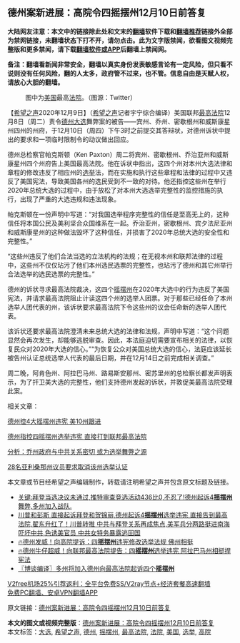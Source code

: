  <h2>德州案新进展：高院令四摇摆州12月10日前答复</h2> <p class="notice"><b>大陆网友注意：本文中的链接除此处和文末的<a href="https://github.com/bannedbook/fanqiang" >翻墙</a>软件下载和<a href="https://github.com/killgcd/justmysocks/blob/master/README.md">翻墙推荐</a>链接外全部为禁网链接，未翻墙状态下打不开，请勿点击。此为文字版禁闻，欲看图文视频完整版和更多禁闻，请下载<a href="https://github.com/bannedbook/fanqiang">翻墙软件或APP</a>后翻墙上禁闻网。</p><p>备注：翻墙看新闻非常安全，翻墙以真实身份发表敏感言论有一定风险，但只看不说则没有任何风险，翻的人太多，政府管不过来，也不管。信息自由是天赋人权，请放心大胆的翻墙。</b></p>  <div class="entry"> <figure><figcaption>图中为<a href="https://www.bannedbook.org/bnews/tag/%e7%be%8e%e5%9b%bd/" class="st_tag internal_tag" rel="tag" title="标签 美国 下的日志">美国</a>最高<a href="https://www.bannedbook.org/bnews/tag/%e6%b3%95%e9%99%a2/" class="st_tag internal_tag" rel="tag" title="标签 法院 下的日志">法院</a>。（图源：Twitter）</figcaption></figure> <p>【<span class='wp_keywordlink_affiliate'><a href="https://www.soundofhope.org" title="希望之声" target="_blank">希望之声</a></span>2020年12月9日】（<a href="https://www.bannedbook.org/bnews/tag/%e5%b8%8c%e6%9c%9b%e4%b9%8b%e5%a3%b0/" class="st_tag internal_tag" rel="tag" title="标签 希望之声 下的日志">希望之声</a>记者宇宁综合编译）美国联邦<a href="https://www.bannedbook.org/bnews/tag/%e6%9c%80%e9%ab%98%e6%b3%95%e9%99%a2/" class="st_tag internal_tag" rel="tag" title="标签 最高法院 下的日志">最高法院</a>12月8日（周二）责令<a href="https://www.bannedbook.org/bnews/tag/%e5%be%b7%e5%b7%9e/" class="st_tag internal_tag" rel="tag" title="标签 德州 下的日志">德州</a><a href="https://www.bannedbook.org/bnews/tag/%e5%a4%a7%e9%80%89/" class="st_tag internal_tag" rel="tag" title="标签 大选 下的日志">大选</a>舞弊案的被告——宾州、乔州、密歇根州和威斯康星州四州的州府，于12月10日（周四）下午3时之前提交其答辩状，对德州诉状中提出的要求和一项临时限制令的动议做出回应。</p> <p>德州总检察官帕克斯顿（Ken Paxton）周二将宾州、密歇根州、乔治亚州和威斯康星州四个州府告上美国最高法院。他在诉状中指出，这四个州对本州大选法律和章程的修改违反了相应州的<a href="https://www.bannedbook.org/bnews/tag/%e9%80%89%e4%b8%be/" class="st_tag internal_tag" rel="tag" title="标签 选举 下的日志">选举</a>法，而在实施和执行这些章程和法律的过程中又违反了美国宪法，导致美国各州的选民受到不一致的对待。他还指控这些州在举行2020年总统大选的过程中，由于放松了对本州大选选举完整性的监控措施的执行，出现了严重的大选违规和违法现象。</p> <p>帕克斯顿在一份声明中写道：“对我国选举程序完整性的信任是至高无上的，这种信任将本国公民及美利坚合众国维系在一起。乔治亚州，密歇根州、宾夕法尼亚州和威斯康星州的这种做法毁坏了这种信任，并损害了2020年总统大选的安全性和完整性。”</p> <p>“这些州违反了他们合法当选的立法机构的法规；在无视本州和联邦法律的过程中，这些州不仅仅玷污了他们本州选民选票的完整性，也玷污了德州和其它州举行合法选举的选民选票的完整性。”</p>  <p>德州的诉状寻求最高法院裁决，这四个<a href="https://www.bannedbook.org/bnews/tag/%E6%91%87%E6%91%86%E5%B7%9E/" class="st_tag internal_tag" rel="tag" title="标签 摇摆州 下的日志">摇摆州</a>在2020年大选中的行为违反了美国宪法，并请求最高法院阻止计读这四个州的选举人团票。对于那些已经任命了本州选举人团代表的州，该诉状要求最高法院下令这些州的议会任命新的选举人团代表。  </p> <p>该诉状还要求最高法院澄清未来总统大选的法律和法规，声明中写道：“这个问题显然会再次发生，却能够逃脱审查。因此，本法庭迫切需要宣布相关的法律，以恢复民众对2020年大选的信心。”“为恢复公众对美国总统大选的信心，法庭应该延长被告州认证总统选举人代表的最后日期，并在12月14日之前完成相关调查。”</p> <p>周二晚，阿肯色州、阿拉巴马州、路易斯安那州、密苏里州的总检察长都发声明表示，为了扞卫美大选的完整性，他们支持德州发起的诉状，并敦促美最高法院受理此案。</p> <p>相关文章：</p>  <p><a href="https://www.soundofhope.org/post/451813">德州控4大摇摆州违宪 美10州跟进</a></p> <p><a href="https://www.soundofhope.org/post/451606">德州指控四摇摆州选举违宪 直接打到联邦最高法院</a></p> <p><a href="https://www.soundofhope.org/post/451543">分析：乔州政府与中共关系密切 或为选举舞弊之源</a></p> <p><a href="https://www.soundofhope.org/post/451414">28名亚利桑那州议员要求取消该州选举认证</a></p>  <p>本文章或节目经希望之声编辑制作，转载请注明希望之声并包含原文标题及链接。</p> <ul class='op-related-articles' title='相关阅读'> <li><a href='https://www.bannedbook.org/bnews/bannedvideo/20201209/1444800.html' target='_blank'>关键:拜登当选决议未通过,推特审查竞选活动436比0,不忍了!德州起诉4<b>摇摆州</b>舞弊,多州加入战队.</a></li> <li><a href='https://www.bannedbook.org/bnews/bannedvideo/20201209/1444764.html' target='_blank'>川普和彭斯 直接起诉拜登和贺锦丽,德州起诉4<b>摇摆州</b>选举违宪 直接告到最高法院,翟东升红了！川普转推 中共与拜登关系再成焦点,美军兵分两路挺进南海 吓坏中共,色诱美官员 中共女特务暴露逃回国</a></li> <li><a href='https://www.bannedbook.org/bnews/taiwannews/20201209/1444659.html' target='_blank'>🔥德州发威！向高院提诉：四<b>摇摆州</b>违宪修改选举法规 佛州相挺</a></li> <li><a href='https://www.bannedbook.org/bnews/bannedvideo/20201209/1444657.html' target='_blank'>🔥德州牛仔超威！向联邦最高法院提告：四<b>摇摆州</b>选举违宪 阿拉巴马州相挺捍宪法</a></li> <li><a href='https://www.bannedbook.org/bnews/cbnews/20201209/1444642.html' target='_blank'>〖博谈编译〗多州将加入德州向最高法院起诉四个<b>摇摆州</b></a></li> </ul> <p class="texttj"> <a href="https://github.com/bannedbook/fanqiang/wiki/V2ray%E6%9C%BA%E5%9C%BA" target="_blank">V2free机场25%引荐返利：全平台免费SS/V2ray节点+经济套餐高速翻墙</a><br/> <a href="https://github.com/bannedbook/fanqiang/wiki/%E7%A6%81%E9%97%BB%E7%BD%91%E5%AE%89%E5%8D%93%E7%BF%BB%E5%A2%99%E6%96%B0%E9%97%BBAPP" target="_blank">免费PC翻墙、安卓VPN翻墙APP</a></p><p>原文链接：<a class="src_link"  href="https://www.soundofhope.org/post/451789" target="_blank">德州案新进展：高院令四摇摆州12月10日前答复</a></p><a name='sharetosocial'></a>       <div><b>本文的图文或视频完整版</b>：<a href='https://www.bannedbook.org/bnews/comments/20201209/1444814.html'>德州案新进展：高院令四摇摆州12月10日前答复</a></div>  </div><!--END ENTRY--> <div class="postfooter"> <div>本文标签：<a href="https://www.bannedbook.org/bnews/tag/%e5%a4%a7%e9%80%89/" rel="tag">大选</a>, <a href="https://www.bannedbook.org/bnews/tag/%e5%b8%8c%e6%9c%9b%e4%b9%8b%e5%a3%b0/" rel="tag">希望之声</a>, <a href="https://www.bannedbook.org/bnews/tag/%e5%be%b7%e5%b7%9e/" rel="tag">德州</a>, <a href="https://www.bannedbook.org/bnews/tag/%E6%91%87%E6%91%86%E5%B7%9E/" rel="tag">摇摆州</a>, <a href="https://www.bannedbook.org/bnews/tag/%e6%9c%80%e9%ab%98%e6%b3%95%e9%99%a2/" rel="tag">最高法院</a>, <a href="https://www.bannedbook.org/bnews/tag/%e6%b3%95%e9%99%a2/" rel="tag">法院</a>, <a href="https://www.bannedbook.org/bnews/tag/%e7%be%8e%e5%9b%bd/" rel="tag">美国</a>, <a href="https://www.bannedbook.org/bnews/tag/%e9%80%89%e4%b8%be/" rel="tag">选举</a>, <a href="https://www.bannedbook.org/bnews/tag/%e9%ab%98%e9%99%a2/" rel="tag">高院</a></div>  </div><!--END POSTFOOTER--> 
